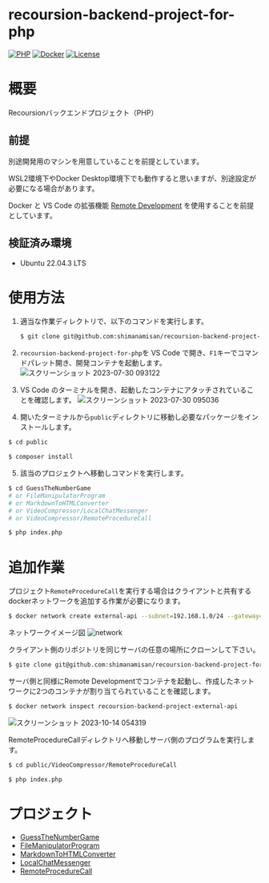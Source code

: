 # recoursion-backend-project-for-php

[![PHP](https://img.shields.io/badge/PHP-8.2.8-red.svg)](https://www.php.net/downloads.php)
[![Docker](https://img.shields.io/badge/Docker-24.0.5-red.svg)](https://docs.docker.com/engine/release-notes/24.0/)
[![License](https://img.shields.io/badge/License-MIIT-blue.svg)](https://licenses.opensource.jp/MIT/MIT.html)

# 概要

Recoursionバックエンドプロジェクト（PHP）

## 前提

別途開発用のマシンを用意していることを前提としています。

WSL2環境下やDocker Desktop環境下でも動作すると思いますが、別途設定が必要になる場合があります。

Docker と VS Code の拡張機能 [Remote Development](https://marketplace.visualstudio.com/items?itemName=ms-vscode-remote.vscode-remote-extensionpack) を使用することを前提としています。

## 検証済み環境

- Ubuntu 22.04.3 LTS

# 使用方法

1. 適当な作業ディレクトリで、以下のコマンドを実行します。
    ```bash
    $ git clone git@github.com:shimanamisan/recoursion-backend-project-for-php.git
    ```

2. `recoursion-backend-project-for-php`を VS Code で開き、`F1`キーでコマンドパレット開き、開発コンテナを起動します。
![スクリーンショット 2023-07-30 093122](https://github.com/shimanamisan/php-test-object/assets/49751604/8f2b59ca-8205-494d-9b47-dc385b03ccb0)

3. VS Code のターミナルを開き、起動したコンテナにアタッチされていることを確認します。
![スクリーンショット 2023-07-30 095036](https://github.com/shimanamisan/php-test-object/assets/49751604/401d5ef6-5fa0-4e2a-baf2-698f300c5124)

4. 開いたターミナルから`public`ディレクトリに移動し必要なパッケージをインストールします。
```bash
$ cd public

$ composer install
```

5. 該当のプロジェクトへ移動しコマンドを実行します。
```bash
$ cd GuessTheNumberGame
# or FileManipulatorProgram
# or MarkdownToHTMLConverter
# or VideoCompressor/LocalChatMessenger
# or VideoCompressor/RemoteProcedureCall

$ php index.php
```

# 追加作業

プロジェクト`RemoteProcedureCall`を実行する場合はクライアントと共有するdockerネットワークを追加する作業が必要になります。

```bash
$ docker network create external-api --subnet=192.168.1.0/24 --gateway=192.168.1.1
```

ネットワークイメージ図
![network](https://github.com/shimanamisan/recoursion-backend-project-for-php/assets/49751604/e87aafbd-927d-408d-b916-f4ea4f33b156)

クライアント側のリポジトリを同じサーバの任意の場所にクローンして下さい。

```bash
$ gite clone git@github.com:shimanamisan/recoursion-backend-project-for-client.git
```

サーバ側と同様にRemote Developmentでコンテナを起動し、作成したネットワークに2つのコンテナが割り当てられていることを確認します。
```bash
$ docker network inspect recoursion-backend-project-external-api
```
![スクリーンショット 2023-10-14 054319](https://github.com/shimanamisan/recoursion-backend-project-for-client/assets/49751604/2e5deed8-9e61-45c1-a7ca-2c45b842f41e)

RemoteProcedureCallディレクトリへ移動しサーバ側のプログラムを実行します。

```bash
$ cd public/VideoCompressor/RemoteProcedureCall

$ php index.php
```


# プロジェクト

- [GuessTheNumberGame](https://github.com/shimanamisan/recoursion-backend-project-for-php/tree/main/public/GuessTheNumberGame)
- [FileManipulatorProgram](https://github.com/shimanamisan/recoursion-backend-project-for-php/tree/main/public/FileManipulatorProgram)
- [MarkdownToHTMLConverter](https://github.com/shimanamisan/recoursion-backend-project-for-php/tree/main/public/MarkdownToHTMLConverter)
- [LocalChatMessenger](https://github.com/shimanamisan/recoursion-backend-project-for-php/tree/main/public/VideoCompressor/LocalChatMessenger)
- [RemoteProcedureCall](https://github.com/shimanamisan/recoursion-backend-project-for-php/tree/main/public/VideoCompressor/RemoteProcedureCall)